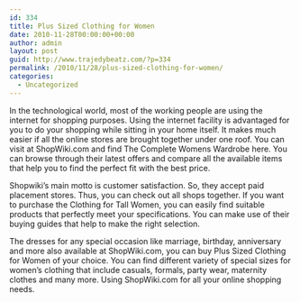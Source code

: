 ```yaml
---
id: 334
title: Plus Sized Clothing for Women
date: 2010-11-28T00:00:00+00:00
author: admin
layout: post
guid: http://www.trajedybeatz.com/?p=334
permalink: /2010/11/28/plus-sized-clothing-for-women/
categories:
  - Uncategorized
---
```

In the technological world, most of the working people are using the internet for shopping purposes. Using the internet facility is advantaged for you to do your shopping while sitting in your home itself. It makes much easier if all the online stores are brought together under one roof. You can visit at ShopWiki.com and find The Complete Womens Wardrobe here. You can browse through their latest offers and compare all the available items that help you to find the perfect fit with the best price.

Shopwiki’s main motto is customer satisfaction. So, they accept paid placement stores. Thus, you can check out all shops together. If you want to purchase the Clothing for Tall Women, you can easily find suitable products that perfectly meet your specifications. You can make use of their buying guides that help to make the right selection.

The dresses for any special occasion like marriage, birthday, anniversary and more also available at ShopWiki.com, you can buy Plus Sized Clothing for Women of your choice. You can find different variety of special sizes for women&#8217;s clothing that include casuals, formals, party wear, maternity clothes and many more. Using ShopWiki.com for all your online shopping needs.